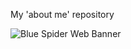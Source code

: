
My 'about me' repository

<picture>
 <source media="(prefers-color-scheme: dark)" srcset="![image](https://github.com/EmaniFitzpatrick/EFitzpatrick/assets/114247613/dbc91623-d6cb-4514-9975-3fc24ceda01c)
">
 <source media="(prefers-color-scheme: light)" srcset="![image](https://github.com/EmaniFitzpatrick/EFitzpatrick/assets/114247613/c7a32bce-1c1f-4a39-afc1-6e4d4d26677a)
">
 <img alt="Blue Spider Web Banner" src="https://img.freepik.com/premium-vector/halloween-spider-web-banner-cobweb-background_501557-212.jpg">
</picture>

